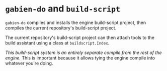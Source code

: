 # `gabien-do` and `build-script`

`gabien-do` compiles and installs the engine build-script project, then compiles the current repository's build-script project.

The current repository's build-script project can then attach tools to the build assistant using a class at `buildscript.Index`.

_This build-script system is an entirely separate compile from the rest of the engine._ This is important because it allows tying the engine compile into whatever you're doing.
